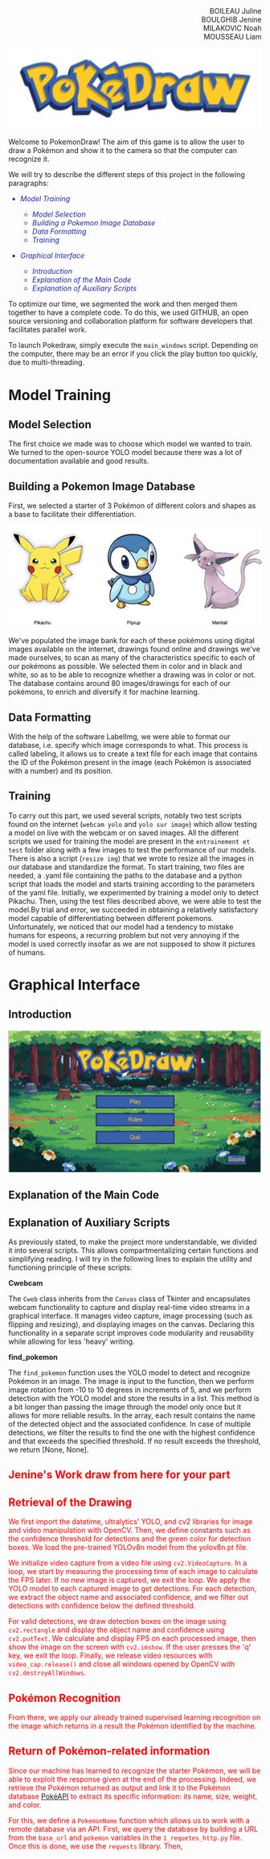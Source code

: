 <div style="text-align: right;">
    BOILEAU Juline<br>
    BOULGHIB Jenine<br>
    MILAKOVIC Noah<br>
    MOUSSEAU Liam
</div>

![Title](elements_graphique/TITREPIXEL.png)

Welcome to PokemonDraw! The aim of this game is to allow the user to draw a Pokémon and show it to the camera so that the computer can recognize it.

We will try to describe the different steps of this project in the following paragraphs:

<font color="#1F28AE">

- *Model Training*
   - *Model Selection*
   - *Building a Pokemon Image Database*
   - *Data Formatting*
   - *Training*

- *Graphical Interface*
    - *Introduction*
    - *Explanation of the Main Code*
    - *Explanation of Auxiliary Scripts*

</font>

To optimize our time, we segmented the work and then merged them together to have a complete code. To do this, we used GITHUB, an open source versioning and collaboration platform for software developers that facilitates parallel work.

To launch Pokedraw, simply execute the `main_windows` script. Depending on the computer, there may be an error if you click the play button too quickly, due to multi-threading.

# Model Training

## Model Selection

The first choice we made was to choose which model we wanted to train. We turned to the open-source YOLO model because there was a lot of documentation available and good results.

## Building a Pokemon Image Database

First, we selected a starter of 3 Pokémon of different colors and shapes as a base to facilitate their differentiation.

![Starter](startera.png)

We've populated the image bank for each of these pokémons using digital images available on the internet, drawings found online and drawings we've made ourselves, to scan as many of the characteristics specific to each of our pokémons as possible. We selected them in color and in black and white, so as to be able to recognize whether a drawing was in color or not. The database contains around 80 images/drawings for each of our pokémons, to enrich and diversify it for machine learning.

## Data Formatting

With the help of the software LabelImg, we were able to format our database, i.e. specify which image corresponds to what. This process is called labeling, it allows us to create a text file for each image that contains the ID of the Pokémon present in the image (each Pokémon is associated with a number) and its position.

## Training

To carry out this part, we used several scripts, notably two test scripts found on the internet (`webcam yolo` and `yolo sur image`) which allow testing a model on live with the webcam or on saved images. All the different scripts we used for training the model are present in the `entrainement et test` folder along with a few images to test the performance of our models. There is also a script (`resize img`) that we wrote to resize all the images in our database and standardize the format. To start training, two files are needed, a .yaml file containing the paths to the database and a python script that loads the model and starts training according to the parameters of the yaml file. Initially, we experimented by training a model only to detect Pikachu. Then, using the test files described above, we were able to test the model.By trial and error, we succeeded in obtaining a relatively satisfactory model capable of differentiating between different pokemons. Unfortunately, we noticed that our model had a tendency to mistake humans for espeons, a recurring problem but not very annoying if the model is used correctly insofar as we are not supposed to show it pictures of humans.

# Graphical Interface

## Introduction

![Pokedraw](elements_graphique/CaptureMD.PNG)

## Explanation of the Main Code


## Explanation of Auxiliary Scripts

As previously stated, to make the project more understandable, we divided it into several scripts. This allows compartmentalizing certain functions and simplifying reading. I will try in the following lines to explain the utility and functioning principle of these scripts:

**Cwebcam**

The `Cweb` class inherits from the `Canvas` class of Tkinter and encapsulates webcam functionality to capture and display real-time video streams in a graphical interface. It manages video capture, image processing (such as flipping and resizing), and displaying images on the canvas. Declaring this functionality in a separate script improves code modularity and reusability while allowing for less 'heavy' writing.

**find_pokemon**

The `find_pokemon` function uses the YOLO model to detect and recognize Pokémon in an image. The image is input to the function, then we perform image rotation from -10 to 10 degrees in increments of 5, and we perform detection with the YOLO model and store the results in a list. This method is a bit longer than passing the image through the model only once but it allows for more reliable results. In the array, each result contains the name of the detected object and the associated confidence. In case of multiple detections, we filter the results to find the one with the highest confidence and that exceeds the specified threshold. If no result exceeds the threshold, we return [None, None].

<font color="#FF0000">

## Jenine's Work draw from here for your part

## Retrieval of the Drawing

We first import the datetime, ultralytics' YOLO, and cv2 libraries for image and video manipulation with OpenCV. Then, we define constants such as the confidence threshold for detections and the green color for detection boxes. We load the pre-trained YOLOv8n model from the yolov8n.pt file.

We initialize video capture from a video file using `cv2.VideoCapture`. In a loop, we start by measuring the processing time of each image to calculate the FPS later. If no new image is captured, we exit the loop. We apply the YOLO model to each captured image to get detections. For each detection, we extract the object name and associated confidence, and we filter out detections with confidence below the defined threshold.

For valid detections, we draw detection boxes on the image using `cv2.rectangle` and display the object name and confidence using `cv2.putText`. We calculate and display FPS on each processed image, then show the image on the screen with `cv2.imshow`. If the user presses the 'q' key, we exit the loop. Finally, we release video resources with `video_cap.release()` and close all windows opened by OpenCV with `cv2.destroyAllWindows`.

## Pokémon Recognition

From there, we apply our already trained supervised learning recognition on the image which returns in a result the Pokémon identified by the machine.

## Return of Pokémon-related information

Since our machine has learned to recognize the starter Pokémon, we will be able to exploit the response given at the end of the processing. Indeed, we retrieve the Pokémon returned as output and link it to the Pokémon database [PokéAPI](https://pokeapi.co/api/v2/pokemon/) to extract its specific information: its name, size, weight, and color.

For this, we define a `PokemonName` function which allows us to work with a remote database via an API. First, we query the database by building a URL from the `base_url` and `pokemon` variables in the `1_requetes_http.py` file. Once this is done, we use the `requests` library. Then,
